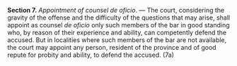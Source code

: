 **Section 7.** _Appointment of counsel de oficio_. — The court, considering the gravity of the offense and the difficulty of the questions that may arise, shall appoint as counsel _de oficio_ only such members of the bar in good standing who, by reason of their experience and ability, can competently defend the accused. But in localities where such members of the bar are not available, the court may appoint any person, resident of the province and of good repute for probity and ability, to defend the accused. (7a)